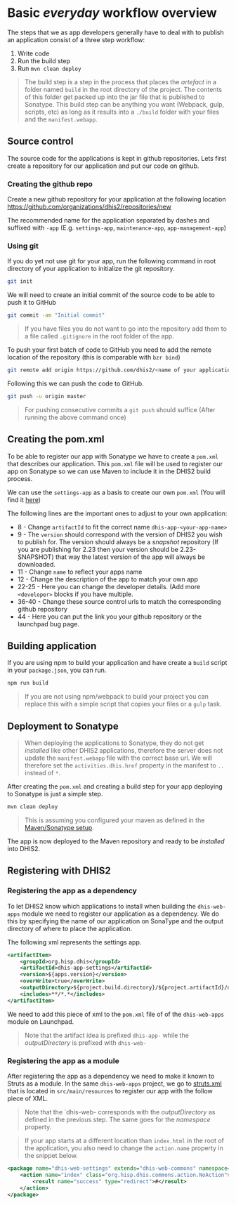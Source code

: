 # Basic _everyday_ workflow overview
The steps that we as app developers generally have to deal with to publish an application consist of a three step workflow: 

1. Write code
2. Run the build step 
3. Run `mvn clean deploy`

> The build step is a step in the process that places the _artefact_ in a folder named `build` in the root directory of the project. The contents of this folder get packed up into the jar file that is published to Sonatype. This build step can be anything you want (Webpack, gulp, scripts, etc) as long as it results into a `./build` folder with your files and the `manifest.webapp`.

## Source control
The source code for the applications is kept in github repositories. Lets first create a repository for our application and put our code on github.

### Creating the github repo
Create a new github repository for your application at the following location
https://github.com/organizations/dhis2/repositories/new

The recommended name for the application separated by dashes and suffixed with `-app` (E.g. `settings-app`, `maintenance-app`, `app-management-app`) 

### Using git
If you do yet not use git for your app, run the following command in root directory of your application to initialize the git repository. 
```bash
git init
```

We will need to create an initial commit of the source code to be able to push it to GitHub
```bash
git commit -am "Initial commit"
```
> If you have files you do not want to go into the repository add them to a file called `.gitignore` in the root folder of the app.


To push your first batch of code to GitHub you need to add the remote location of the repository (this is comparable with `bzr bind`)
```bash
git remote add origin https://github.com/dhis2/<name of your application>.git
```

Following this we can push the code to GitHub.
```bash
git push -u origin master
```
> For pushing consecutive commits a `git push` should suffice (After running the above command once)

## Creating the pom.xml
To be able to register our app with Sonatype we have to create a `pom.xml` that describes our application. This `pom.xml` file will be used to register our app on Sonatype so we can use Maven to include it in the DHIS2 build process.

We can use the `settings-app` as a basis to create our own `pom.xml` (You will find it [here](https://github.com/dhis2/settings-app/blob/c5206b81afc4f80207fb6ded71f6922fcc1b5191/pom.xml))

The following lines are the important ones to adjust to your own application:

+ 8 - Change `artifactId` to fit the correct name `dhis-app-<your-app-name>`
+ 9 - The `version` should correspond with the version of DHIS2 you wish to publish for. The version should always be a _snapshot_ repository (If you are publishing for 2.23 then your version should be 2.23-SNAPSHOT) that way the latest version of the app will always be downloaded.
+ 11 - Change `name` to reflect your apps name 
+ 12 - Change the description of the app to match your own app
+ 22-25 - Here you can change the developer details. (Add more `<developer>` blocks if you have multiple.
+ 36-40 - Change these source control urls to match the corresponding github repository
+ 44 - Here you can put the link you your github repository or the launchpad bug page.

## Building application

If you are using npm to build your application and have create a `build` script in your `package.json`, you can run.
```bash
npm run build
```
> If you are not using npm/webpack to build your project you can replace this with a simple script that copies your files or a `gulp` task.

## Deployment to Sonatype
> When deploying the applications to Sonatype, they do not get _installed_ like other DHIS2 applications, therefore the server does not update the `manifest.webapp` file with the correct base url. We will therefore set the `activities.dhis.href` property in the manifest to `..` instead of `*`.

After creating the `pom.xml` and creating a build step for your app deploying to Sonatype is just a simple step.

```bash
mvn clean deploy
```
> This is assuming you configured your maven as defined in the [Maven/Sonatype setup](https://github.com/dhis2/dhis2-apps-docs/blob/master/maven_sonatype_setup.md).

The app is now deployed to the Maven repository and ready to be _installed_ into DHIS2.

## Registering with DHIS2

### Registering the app as a dependency
To let DHIS2 know which applications to install when building the `dhis-web-apps` module we need to register our application as a dependency. We do this by specifying the name of our application on SonaType and the output directory of where to place the application.

The following xml represents the settings app.  
```xml
<artifactItem>
    <groupId>org.hisp.dhis</groupId>
    <artifactId>dhis-app-settings</artifactId>
    <version>${apps.version}</version>
    <overWrite>true</overWrite>
    <outputDirectory>${project.build.directory}/${project.artifactId}/dhis-web-settings</outputDirectory>
    <includes>**/*.*</includes>
</artifactItem>
```

We need to add this piece of xml to the `pom.xml` file of of the `dhis-web-apps` module on Launchpad. 

> Note that the artifact idea is prefixed `dhis-app-` while the _outputDirectory_ is prefixed with `dhis-web-`

### Registering the app as a module

After registering the app as a dependency we need to make it known to Struts as a module. In the same `dhis-web-apps` project, we go to
[struts.xml](http://bazaar.launchpad.net/~dhis2-devs-core/dhis2/trunk/view/head:/dhis-2/dhis-web/dhis-web-apps/src/main/resources/struts.xml#L67) that is located in `src/main/resources` to register our app with the follow piece of XML.

> Note that the `dhis-web-<app-name> corresponds with the _outputDirectory_ as defined in the previous step. The same goes for the _namespace_ property.

> If your app starts at a different location than `index.html` in the root of the application, you also need to change the `action.name` property in the snippet below.

```xml
<package name="dhis-web-settings" extends="dhis-web-commons" namespace="/dhis-web-settings">
    <action name="index" class="org.hisp.dhis.commons.action.NoAction">
        <result name="success" type="redirect">#</result>
    </action>
</package>
```
